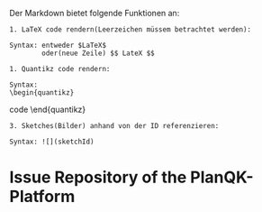 Der Markdown bietet folgende Funktionen an:

	1. LaTeX code rendern(Leerzeichen müssem betrachtet werden):
	
	Syntax: entweder $LaTeX$ 
			oder(neue Zeile) $$ LateX $$

	1. Quantikz code rendern:

	Syntax: 
	\begin{quantikz}
  code
  \end{quantikz}

	3. Sketches(Bilder) anhand von der ID referenzieren:

	Syntax: ![](sketchId)

# Issue Repository of the PlanQK-Platform
